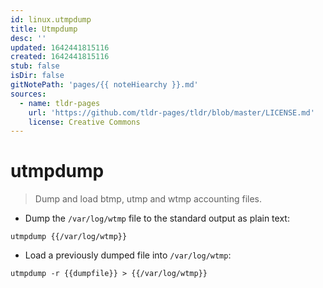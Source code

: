 ```yaml
---
id: linux.utmpdump
title: Utmpdump
desc: ''
updated: 1642441815116
created: 1642441815116
stub: false
isDir: false
gitNotePath: 'pages/{{ noteHiearchy }}.md'
sources:
  - name: tldr-pages
    url: 'https://github.com/tldr-pages/tldr/blob/master/LICENSE.md'
    license: Creative Commons
---
```

# utmpdump

> Dump and load btmp, utmp and wtmp accounting files.

- Dump the `/var/log/wtmp` file to the standard output as plain text:

`utmpdump {{/var/log/wtmp}}`

- Load a previously dumped file into `/var/log/wtmp`:

`utmpdump -r {{dumpfile}} > {{/var/log/wtmp}}`


